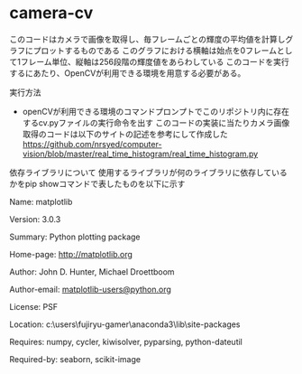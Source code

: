 # camera-cv
このコードはカメラで画像を取得し、毎フレームごとの輝度の平均値を計算しグラフにプロットするものである
このグラフにおける横軸は始点を0フレームとして1フレーム単位、縦軸は256段階の輝度値をあらわしている
このコードを実行するにあたり、OpenCVが利用できる環境を用意する必要がある。

実行方法
- openCVが利用できる環境のコマンドプロンプトでこのリポジトリ内に存在するcv.pyファイルの実行命令を出す
このコードの実装に当たりカメラ画像取得のコードは以下のサイトの記述を参考にして作成した
https://github.com/nrsyed/computer-vision/blob/master/real_time_histogram/real_time_histogram.py

依存ライブラリについて
使用するライブラリが何のライブラリに依存しているかをpip showコマンドで表したものを以下に示す

Name: matplotlib

Version: 3.0.3

Summary: Python plotting package

Home-page: http://matplotlib.org

Author: John D. Hunter, Michael Droettboom

Author-email: matplotlib-users@python.org

License: PSF

Location: c:\users\fujiryu-gamer\anaconda3\lib\site-packages

Requires: numpy, cycler, kiwisolver, pyparsing, python-dateutil

Required-by: seaborn, scikit-image
